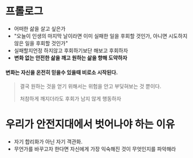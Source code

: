 # 프롤로그
- 어떠한 삶을 살고 싶은가
- "오늘이 인생의 마지막 날이라면 이미 실패한 일을 후회할 것인가, 아니면 시도하지 않은 일을 후회할 것인가"
- 실패할지언정 하지않고 후회하기보단 해보고 후회하자
- **변화 없는 안전한 삶을 깨고 원하는 삶을 향해 도약하자**
#### 변화는 자신을 온전히 믿을수 있을때 비로소 시작된다.
> 결국 원하는 것을 얻기 위해서는 위험을 안고 부딪혀보는 것 뿐이다.
> 
> 처참하게 깨지더라도 후회가 남지 않게 행동하자

# 우리가 안전지대에서 벗어나야 하는 이유
- 자기 합리화가 아닌 자기 객관화.
- 무언가를 바꾸고자 한다면 자신에게 가장 익숙해진 것이 무엇인지를 파악해라
